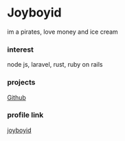 # Joyboyid
im a pirates, love money and ice cream
### interest
node js, laravel, rust, ruby on rails
### projects
[Github](https://github.com/joyboyid/blog-pringgaselaliterasi)
### profile link
[joyboyid](https://github.com/joyboyid)

